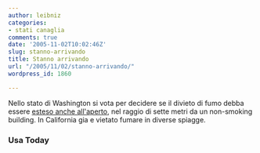 ```yaml
---
author: leibniz
categories:
- stati canaglia
comments: true
date: '2005-11-02T10:02:46Z'
slug: stanno-arrivando
title: Stanno arrivando
url: "/2005/11/02/stanno-arrivando/"
wordpress_id: 1860

---
```

Nello stato di Washington si vota per decidere se il divieto di fumo debba essere [esteso anche all'aperto](https://www.usatoday.com/news/nation/2005-11-01-smoke-free-zones_x.htm), nel raggio di sette metri da un non-smoking building. In California gia e vietato fumare in diverse spiagge.  


### Usa Today
